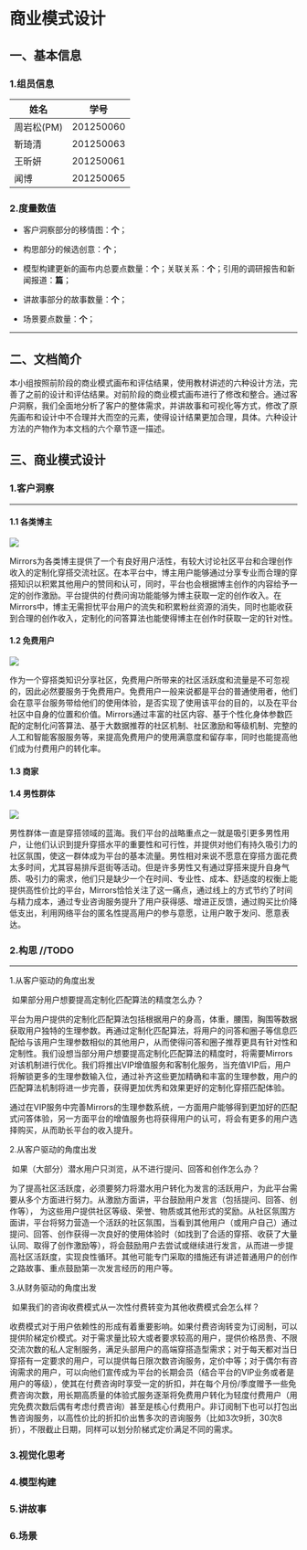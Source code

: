 # 商业模式设计

## 一、基本信息

### 1.组员信息

| 姓名       | 学号      |
| ---------- | --------- |
| 周岩松(PM) | 201250060 |
| 靳琦清     | 201250063 |
| 王昕妍     | 201250061 |
| 闻博       | 201250065 |

### 2.度量数值

- 客户洞察部分的移情图：**个**；

- 构思部分的候选创意：**个**；

- 模型构建更新的画布内总要点数量：**个**；关联关系：**个**；引用的调研报告和新闻报道：**篇**；

- 讲故事部分的故事数量：**个**；

- 场景要点数量：**个**；


---

## 二、文档简介

​	本小组按照前阶段的商业模式画布和评估结果，使用教材讲述的六种设计方法，完善了之前的设计和评估结果。对前阶段的商业模式画布进行了修改和整合。通过客户洞察，我们全面地分析了客户的整体需求，并讲故事和可视化等方式，修改了原先画布和设计中不合理并大而空的元素，使得设计结果更加合理，具体。六种设计方法的产物作为本文档的六个章节逐一描述。

## 三、商业模式设计

### 1.客户洞察 

------

#### 1.1 各类博主

![](https://seec-homework.oss-cn-shanghai.aliyuncs.com/201250060用户移情图各类博主.png)

​		Mirrors为各类博主提供了一个有良好用户活性，有较大讨论社区平台和合理创作收入的定制化穿搭交流社区。在本平台中，博主用户能够通过分享专业而合理的穿搭知识以积累其他用户的赞同和认可，同时，平台也会根据博主创作的内容给予一定的创作激励。平台提供的付费问询功能能够为博主获取一定的创作收入。在Mirrors中，博主无需担忧平台用户的流失和积累粉丝资源的消失，同时也能收获到合理的创作收入，定制化的问答算法也能使得博主在创作时获取一定的针对性。

#### 1.2 免费用户

![](https://seec-homework.oss-cn-shanghai.aliyuncs.com/201250060免费用户用户移情图.png)

​		作为一个穿搭类知识分享社区，免费用户所带来的社区活跃度和流量是不可忽视的，因此必然要服务于免费用户。免费用户一般来说都是平台的普通使用者，他们会在意平台服务带给他们的使用体验，是否实现了使用该平台的目的，以及在平台社区中自身的位置和价值。Mirrors通过丰富的社区内容、基于个性化身体参数匹配的定制化问答算法、基于大数据推荐的社区机制、社区激励和等级机制、完整的人工和智能客服服务等，来提高免费用户的使用满意度和留存率，同时也能提高他们成为付费用户的转化率。

#### 1.3 商家

#### 1.4 男性群体

![](https://seec-homework.oss-cn-shanghai.aliyuncs.com/201250060用户画像男性.png)

​		男性群体一直是穿搭领域的蓝海。我们平台的战略重点之一就是吸引更多男性用户，让他们认识到提升穿搭水平的重要性和可行性，并提供对他们有持久吸引力的社区氛围，使这一群体成为平台的基本流量。男性相对来说不愿意在穿搭方面花费太多时间，尤其容易排斥逛街等活动。但是许多男性又有通过穿搭来提升自身气质、吸引力的需求，他们只是缺少一个在时间、专业性、成本、舒适度的权衡上能提供高性价比的平台，Mirrors恰恰关注了这一痛点，通过线上的方式节约了时间与精力成本，通过专业咨询服务提升了用户获得感、增进正反馈，通过购买比价降低支出，利用网络平台的匿名性提高用户的参与意愿，让用户敢于发问、愿意表达。





### 2.构思 //TODO

------

1.从客户驱动的角度出发

​		如果部分用户想要提高定制化匹配算法的精度怎么办？

​		平台为用户提供的定制化匹配算法包括根据用户的身高，体重，腰围，胸围等数据获取用户独特的生理参数。再通过定制化匹配算法，将用户的问答和圈子等信息匹配给与该用户生理参数相似的其他用户，从而使得问答和圈子推荐更具有针对性和定制性。我们设想当部分用户想要提高定制化匹配算法的精度时，将需要Mirrors对该机制进行优化。我们将推出VIP增值服务和客制化服务，当充值VIP后，用户将解锁更多的生理参数输入位，通过补齐这些更加精确和丰富的生理参数，用户的匹配算法机制将进一步完善，获得更加优秀和效果更好的定制化穿搭匹配体验。

​		通过在VIP服务中完善Mirrors的生理参数系统，一方面用户能够得到更加好的匹配式问答体验，另一方面平台的增值服务也将获得用户的认可，将会有更多的用户选择购买，从而助长平台的收入提升。



2.从客户驱动的角度出发

​		如果（大部分）潜水用户只浏览，从不进行提问、回答和创作怎么办？

​		为了提高社区活跃度，必须要努力将潜水用户转化为发言的活跃用户，为此平台需要从多个方面进行努力。从激励方面讲，平台鼓励用户发言（包括提问、回答、创作等）， 为这些用户提供社区等级、荣誉、物质或其他形式的奖励。从社区氛围方面讲，平台将努力营造一个活跃的社区氛围，当看到其他用户（或用户自己）通过提问、回答、创作获得一次良好的使用体验时（如找到了合适的穿搭、收获了大量认同、取得了创作激励等），将会鼓励用户去尝试或继续进行发言，从而进一步提高社区活跃度，实现良性循环。其他可能专门采取的措施还有讲述普通用户的创作之路故事、重点鼓励第一次发言经历的用户等。



3.从财务驱动的角度出发

​		如果我们的咨询收费模式从一次性付费转变为其他收费模式会怎么样？

​		收费模式对于用户依赖性的形成有着重要影响。如果付费咨询转变为订阅制，可以提供阶梯定价模式。对于需求量比较大或者要求较高的用户，提供价格昂贵、不限交流次数的私人定制服务，满足头部用户的高端穿搭造型需求；对于每天都对当日穿搭有一定要求的用户，可以提供每日限次数咨询服务，定价中等；对于偶尔有咨询需求的用户，可以向他们宣传成为平台的长期会员（结合平台的VIP业务或者是用户的等级），使其在付费咨询时享受一定的折扣，并在每个月份/季度赠予一些免费咨询次数，用长期高质量的体验式服务逐渐将免费用户转化为轻度付费用户（用完免费次数后偶有考虑付费咨询）甚至是核心付费用户。非订阅制下也可以打包出售咨询服务，以高性价比的折扣价出售多次的咨询服务（比如3次9折，30次8折），不限截止日期，同样可以划分阶梯式定价满足不同的需求。

### 3.视觉化思考



### 4.模型构建



### 5.讲故事



### 6.场景

